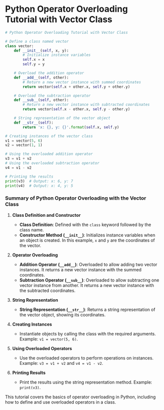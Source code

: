 # Python Operator Overloading Tutorial with Vector Class

```python
# Python Operator Overloading Tutorial with Vector Class

# Define a class named vector
class vector:
    def __init__(self, x, y):
        # Initialize instance variables
        self.x = x
        self.y = y

    # Overload the addition operator
    def __add__(self, other):
        # Return a new vector instance with summed coordinates
        return vector(self.x + other.x, self.y + other.y)

    # Overload the subtraction operator
    def __sub__(self, other):
        # Return a new vector instance with subtracted coordinates
        return vector(self.x - other.x, self.y - other.y)

    # String representation of the vector object
    def __str__(self):
        return 'x: {}, y: {}'.format(self.x, self.y)

# Creating instances of the vector class
v1 = vector(5, 6)
v2 = vector(1, 1)

# Using the overloaded addition operator
v3 = v1 + v2
# Using the overloaded subtraction operator
v4 = v1 - v2

# Printing the results
print(v3)  # Output: x: 6, y: 7
print(v4)  # Output: x: 4, y: 5
```

### Summary of Python Operator Overloading with the Vector Class

1. **Class Definition and Constructor**
   - **Class Definition**: Defined with the `class` keyword followed by the class name.
   - **Constructor Method (`__init__`)**: Initializes instance variables when an object is created. In this example, `x` and `y` are the coordinates of the vector.

2. **Operator Overloading**
   - **Addition Operator (`__add__`)**: Overloaded to allow adding two vector instances. It returns a new vector instance with the summed coordinates.
   - **Subtraction Operator (`__sub__`)**: Overloaded to allow subtracting one vector instance from another. It returns a new vector instance with the subtracted coordinates.

3. **String Representation**
   - **String Representation (`__str__`)**: Returns a string representation of the vector object, showing its coordinates.

4. **Creating Instances**
   - Instantiate objects by calling the class with the required arguments. Example: `v1 = vector(5, 6)`.

5. **Using Overloaded Operators**
   - Use the overloaded operators to perform operations on instances. Example: `v3 = v1 + v2` and `v4 = v1 - v2`.

6. **Printing Results**
   - Print the results using the string representation method. Example: `print(v3)`.

This tutorial covers the basics of operator overloading in Python, including how to define and use overloaded operators in a class.